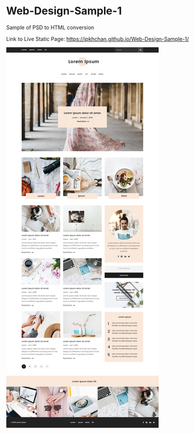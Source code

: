 # Web-Design-Sample-1
Sample of PSD to HTML conversion

Link to Live Static Page: https://ipkhchan.github.io/Web-Design-Sample-1/

![alt text](https://github.com/Ipkhchan/Web-Design-Sample-1/blob/master/psd_home_page.jpg)
